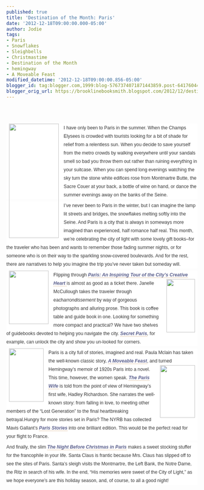 ```yaml
---
published: true
title: 'Destination of the Month: Paris'
date: '2012-12-18T09:00:00.000-05:00'
author: Jodie
tags:
- Paris
- Snowflakes
- Sleighbells
- Christmastime
- Destination of the Month
- hemingway
- A Moveable Feast
modified_datetime: '2012-12-18T09:00:00.856-05:00'
blogger_id: tag:blogger.com,1999:blog-5767374071871443859.post-6417604436336617904
blogger_orig_url: https://brooklinebooksmith.blogspot.com/2012/12/destination-of-month-paris.html
---
```


<br /><br /><div style="background-color: white; color: #333333; font-family: Verdana, Tahoma, Arial, serif; font-size: 12.222222328186035px; line-height: 1.8em; margin-bottom: 0.5em; padding: 0px;"><a href="https://globecornerbookstore.com/blogs/wp-content/uploads/2012/12/NBC-in-Paris-Cover.jpg" style="border-bottom-color: rgb(204, 153, 102); border-bottom-style: dotted; border-bottom-width: 1px; color: #585d8b; font-weight: bold; margin: 0px; padding: 0px; text-decoration: initial;"><img alt="" class="alignleft size-medium wp-image-8591" height="300" src="https://globecornerbookstore.com/blogs/wp-content/uploads/2012/12/NBC-in-Paris-Cover-131x300.jpg" style="border: 0px; float: left; margin: 0px 0.5em 0.5em 0px; padding: 0px 7px 2px;" title="NBC in Paris Cover" width="131" /></a>I have only been to Paris in the summer. When the Champs Elysees is crowded with tourists looking for a bit of shade for relief from a relentless sun. When you decide to save yourself from the metro crowds by walking everywhere until your sandals smell so bad you throw them out rather than ruining everything in your suitcase. When you can spend long evenings watching the sky turn the stone white edifices rose from Montmartre Butte, the Sacre Couer at your back, a bottle of wine on hand, or dance the summer evenings away on the banks of the Seine.</div><div style="background-color: white; color: #333333; font-family: Verdana, Tahoma, Arial, serif; font-size: 12.222222328186035px; line-height: 1.8em; margin-bottom: 0.5em; padding: 0px;">I’ve never been to Paris in the winter, but I can imagine the lamp lit streets and bridges, the snowflakes melting softly into the Seine. And Paris is a city that is always in someways more imagined than experienced, half romance half real. This month, we’re celebrating the city of light with some lovely gift books–for the traveler who has been and wants to remember those fading summer nights, or for someone who is on their way to the sparkling snow-covered boulevards. And for the rest, there are narratives to help you imagine the trip you’ve never taken but someday will.</div><div style="background-color: white; color: #333333; font-family: Verdana, Tahoma, Arial, serif; font-size: 12.222222328186035px; line-height: 1.8em; margin-bottom: 0.5em; padding: 0px;"><a href="https://globecornerbookstore.com/blogs/wp-content/uploads/2012/12/FC9781452113852.jpg" style="border-bottom-color: rgb(204, 153, 102); border-bottom-style: dotted; border-bottom-width: 1px; color: #585d8b; font-weight: bold; margin: 0px; padding: 0px; text-decoration: initial;"><img alt="" class="alignleft size-full wp-image-8586" height="140" src="https://globecornerbookstore.com/blogs/wp-content/uploads/2012/12/FC9781452113852.jpg" style="border: 0px; float: left; margin: 0px 0.5em 0.5em 0px; padding: 0px 7px 2px;" title="FC9781452113852" width="104" /></a>Flipping through&nbsp;<a href="https://www.brooklinebooksmith-shop.com/book/9781452113852" style="border-bottom-color: rgb(204, 153, 102); border-bottom-style: dotted; border-bottom-width: 1px; color: #585d8b; font-weight: bold; margin: 0px; padding: 0px; text-decoration: initial;"><em style="margin: 0px; padding: 0px;">Paris: An Inspiring Tour of the City’s Creative Heart</em>&nbsp;</a>is almost as good as a ticket there. Janelle<a href="https://globecornerbookstore.com/blogs/wp-content/uploads/2012/12/FC9782361950378.jpg" style="border-bottom-color: rgb(204, 153, 102); border-bottom-style: dotted; border-bottom-width: 1px; color: #585d8b; font-weight: bold; margin: 0px; padding: 0px; text-decoration: initial;"><img alt="" class="alignright size-full wp-image-8587" height="140" src="https://globecornerbookstore.com/blogs/wp-content/uploads/2012/12/FC9782361950378.jpg" style="border: 0px; float: right; margin: 0px 0px 0.5em 0.5em; padding: 0px 7px 2px;" title="FC9782361950378" width="75" /></a>McCullough takes the traveler through each<em style="margin: 0px; padding: 0px;">arrondissement</em>&nbsp;by way of gorgeous photographs and alluring prose. This book is coffee table and guide book in one. Looking for something more compact and practical?&nbsp;We have two shelves of guidebooks devoted to helping you navigate the city.&nbsp;<em style="margin: 0px; padding: 0px;"><a href="https://www.brooklinebooksmith-shop.com/book/9782361950378" style="border-bottom-color: rgb(204, 153, 102); border-bottom-style: dotted; border-bottom-width: 1px; color: #585d8b; font-weight: bold; margin: 0px; padding: 0px; text-decoration: initial;">Secret Paris</a>,&nbsp;</em>for example, can unlock the city and show you un-looked for corners.</div><div style="background-color: white; color: #333333; font-family: Verdana, Tahoma, Arial, serif; font-size: 12.222222328186035px; line-height: 1.8em; margin-bottom: 0.5em; padding: 0px;"><a href="https://globecornerbookstore.com/blogs/wp-content/uploads/2012/12/FC9781439182710.jpg" style="border-bottom-color: rgb(204, 153, 102); border-bottom-style: dotted; border-bottom-width: 1px; color: #585d8b; font-weight: bold; margin: 0px; padding: 0px; text-decoration: initial;"><img alt="" class="alignleft size-full wp-image-8588" height="140" src="https://globecornerbookstore.com/blogs/wp-content/uploads/2012/12/FC9781439182710.jpg" style="border: 0px; float: left; margin: 0px 0.5em 0.5em 0px; padding: 0px 7px 2px;" title="FC9781439182710" width="91" /></a>Paris is a city full of stories, imagined and real. Paula Mclain has taken the well-known classic story,&nbsp;<a href="https://www.brooklinebooksmith-shop.com/book/9781439182710" style="border-bottom-color: rgb(204, 153, 102); border-bottom-style: dotted; border-bottom-width: 1px; color: #585d8b; font-weight: bold; margin: 0px; padding: 0px; text-decoration: initial;"><em style="margin: 0px; padding: 0px;">A Moveable Feast</em></a>, and turned<a href="https://globecornerbookstore.com/blogs/wp-content/uploads/2012/12/FC9780345521316.jpg" style="border-bottom-color: rgb(204, 153, 102); border-bottom-style: dotted; border-bottom-width: 1px; color: #585d8b; font-weight: bold; margin: 0px; padding: 0px; text-decoration: initial;"><img alt="" class="alignright size-full wp-image-8589" height="138" src="https://globecornerbookstore.com/blogs/wp-content/uploads/2012/12/FC9780345521316.jpg" style="border: 0px; float: right; margin: 0px 0px 0.5em 0.5em; padding: 0px 7px 2px;" title="FC9780345521316" width="92" /></a>Hemingway’s memoir of 1920s Paris into a novel. This time, however, the women speak.&nbsp;<a href="https://www.brooklinebooksmith-shop.com/book/9780345521316" style="border-bottom-color: rgb(204, 153, 102); border-bottom-style: dotted; border-bottom-width: 1px; color: #585d8b; font-weight: bold; margin: 0px; padding: 0px; text-decoration: initial;"><em style="margin: 0px; padding: 0px;">The Paris Wife</em></a>&nbsp;is told from the point of view of Hemingway’s first wife, Hadley Richardson. She narrates the well-known story: from falling in love, to meeting other members of the “Lost Generation” to the final heartbreaking betrayal.Hungry for more stories set in Paris? The NYRB has collected Mavis Gallant’s&nbsp;<a href="https://www.brooklinebooksmith-shop.com/book/9781590170229" style="border-bottom-color: rgb(204, 153, 102); border-bottom-style: dotted; border-bottom-width: 1px; color: #585d8b; font-weight: bold; margin: 0px; padding: 0px; text-decoration: initial;"><em style="margin: 0px; padding: 0px;">Paris Stories</em></a>&nbsp;into one brilliant edition. This would be the perfect read for your flight to France.</div><div style="background-color: white; color: #333333; font-family: Verdana, Tahoma, Arial, serif; font-size: 12.222222328186035px; line-height: 1.8em; margin-bottom: 0.5em; padding: 0px;">And finally, the slim&nbsp;<a href="https://www.brooklinebooksmith-shop.com/book/9781423630531" style="border-bottom-color: rgb(204, 153, 102); border-bottom-style: dotted; border-bottom-width: 1px; color: #585d8b; font-weight: bold; margin: 0px; padding: 0px; text-decoration: initial;"><em style="margin: 0px; padding: 0px;">The Night Before Christmas in Paris</em></a>&nbsp;makes a sweet stocking stuffer for the francophile in your life. Santa Claus is frantic because Mrs. Claus has slipped off to see the sites of Paris. Santa’s sleigh visits the Montmartre, the Left Bank, the Notre Dame, the Ritz in search of his wife. In the end, “His memories were sweet of the City of Light,” as we hope everyone’s are this holiday season, and, of course, to all a good night!</div>